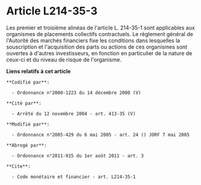 # Article L214-35-3

Les premier et troisième alinéas de l'article L. 214-35-1 sont applicables aux organismes de placements collectifs
contractuels. Le règlement général de l'Autorité des marchés financiers fixe les conditions dans lesquelles la souscription
et l'acquisition des parts ou actions de ces organismes sont ouvertes à d'autres investisseurs, en fonction en particulier de
la nature de ceux-ci et du niveau de risque de l'organisme.

**Liens relatifs à cet article**

	**Codifié par**:

	  - Ordonnance n°2000-1223 du 14 décembre 2000 (V)

	**Cité par**:

	  - Arrêté du 12 novembre 2004 - art. 413-35 (V)

	**Modifié par**:

	  - Ordonnance n°2005-429 du 6 mai 2005 - art. 24 () JORF 7 mai 2005

	**Abrogé par**:

	  - Ordonnance n°2011-915 du 1er août 2011 - art. 3

	**Cite**:

	  - Code monétaire et financier - art. L214-35-1
